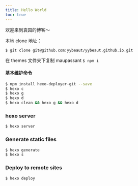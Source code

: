 ```yaml
---
title: Hello World
toc: true
---
```


欢迎来到袁园的博客～

<!--
语法：
[知乎](https://www.zhihu.com/) -关键词连接-

-->

本地 clone 地址：

```
$ git clone git@github.com:yybeaut/yybeaut.github.io.git
```

在 themes 文件夹下复制 maupassant
`$ npm i`

#### 基本维护命令

```bash
$ npm install hexo-deployer-git --save
$ hexo c
$ hexo g
$ hexo d
$ hexo clean && hexo g && hexo d
```

### hexo server

```bash
$ hexo server
```

### Generate static files

```bash
$ hexo generate
$ hexo s
```

### Deploy to remote sites

```bash
$ hexo deploy
```
